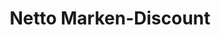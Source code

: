 ---
title: "Netto Marken-Discount"
url: /braunschweig/netto-marken-discount-nordstrasse/
shop: Supermarkt
---